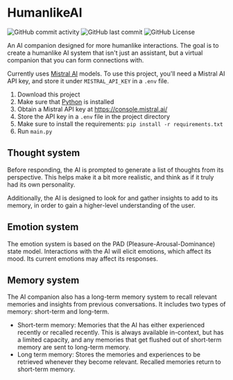 # HumanlikeAI

![GitHub commit activity](https://img.shields.io/github/commit-activity/m/fungamer2-2/HumanlikeAI)
![GitHub last commit](https://img.shields.io/github/last-commit/fungamer2-2/HumanlikeAI)
![GitHub License](https://img.shields.io/github/license/fungamer2-2/HumanlikeAI)

An AI companion designed for more humanlike interactions. The goal is to create a humanlike AI system that isn't just an assistant, but a virtual companion that you can form connections with.

Currently uses [Mistral AI](https://mistral.ai) models. To use this project, you'll need a Mistral AI API key, and store it under `MISTRAL_API_KEY` in a `.env` file.

1. Download this project
2. Make sure that [Python](https://python.org) is installed
3. Obtain a Mistral API key at <https://console.mistral.ai/>
4. Store the API key in a `.env` file in the project directory
5. Make sure to install the requirements: `pip install -r requirements.txt` 
6. Run `main.py`


## Thought system

Before responding, the AI is prompted to generate a list of thoughts from its perspective. This helps make it a bit more realistic, and think as if it truly had its own personality.

Additionally, the AI is designed to look for and gather insights to add to its memory, in order to gain a higher-level understanding of the user.

## Emotion system

The emotion system is based on the PAD (Pleasure-Arousal-Dominance) state model. Interactions with the AI will elicit emotions, which affect its mood. Its current emotions may affect its responses.

## Memory system

The AI companion also has a long-term memory system to recall relevant memories and insights from previous conversations. It includes two types of memory: short-term and long-term.

- Short-term memory: Memories that the AI has either experienced recently or recalled recently. This is always available in-context, but has a limited capacity, and any memories that get flushed out of short-term memory are sent to long-term memory.
- Long term memory: Stores the memories and experiences to be retrieved whenever they become relevant. Recalled memories return to short-term memory.
